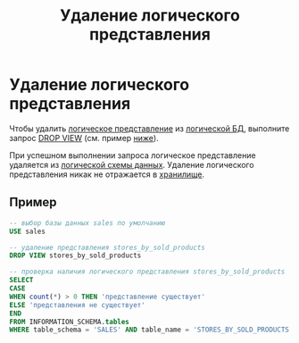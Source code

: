 ﻿---
layout: default
title: Удаление логического представления
nav_order: 7
parent: Управление схемой данных
grand_parent: Работа с системой
has_children: false
---

# Удаление логического представления

Чтобы удалить [логическое представление](../../../Обзор_понятий_компонентов_и_связей/Основные_понятия/Логическое_представление/Логическое_представление.md) 
из [логической БД](../../../Обзор_понятий_компонентов_и_связей/Основные_понятия/Логическая_база_данных/Логическая_база_данных.md), 
выполните запрос [DROP VIEW](../../../Справочная_информация/Запросы_SQLplus/DROP_VIEW/DROP_VIEW.md) 
(см. пример [ниже](#пример)).

При успешном выполнении запроса логическое представление удаляется из 
[логической схемы данных](../../../Обзор_понятий_компонентов_и_связей/Основные_понятия/Логическая_схема_данных/Логическая_схема_данных.md). 
Удаление логического представления никак не отражается в [хранилище](../../../Обзор_понятий_компонентов_и_связей/Основные_понятия/Хранилище_данных/Хранилище_данных.md).

## Пример

```sql
-- выбор базы данных sales по умолчанию
USE sales

-- удаление представления stores_by_sold_products
DROP VIEW stores_by_sold_products

-- проверка наличия логического представления stores_by_sold_products
SELECT
CASE
WHEN count(*) > 0 THEN 'представление существует'
ELSE 'представления не существует'
END
FROM INFORMATION_SCHEMA.tables
WHERE table_schema = 'SALES' AND table_name = 'STORES_BY_SOLD_PRODUCTS'
```